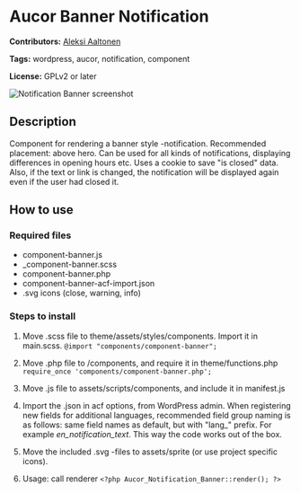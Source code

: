# Aucor Banner Notification

**Contributors:** [Aleksi Aaltonen](https://github.com/aleksi-aaltonen)

**Tags:** wordpress, aucor, notification, component

**License:** GPLv2 or later

![Notification Banner screenshot](https://bitbucket.org/aucor/aucor-code-library/raw/1bc03e82490121d67e32d2c86915ca0a8f36e7a3/wp-components/notification-banner/screenshot.png)

## Description

Component for rendering a banner style -notification. Recommended placement: above hero. Can be used for all kinds of notifications, displaying differences in opening hours etc. Uses a cookie to save "is closed" data. Also, if the text or link is changed, the notification will be displayed again even if the user had closed it.

## How to use

### Required files
* component-banner.js
* _component-banner.scss
* component-banner.php
* component-banner-acf-import.json
* .svg icons (close, warning, info)

### Steps to install
1. Move .scss file to theme/assets/styles/components. Import it in main.scss.
```@import "components/component-banner";```

1. Move .php file to /components, and require it in theme/functions.php
```require_once 'components/component-banner.php';```

1. Move .js file to assets/scripts/components, and include it in manifest.js

1. Import the .json in acf options, from WordPress admin. When registering new fields for additional languages, recommended field group naming is as follows: same field names as default, but with "lang_" prefix. For example _en_notification_text_. This way the code works out of the box.

1. Move the included .svg -files to assets/sprite (or use project specific icons).

1. Usage: call renderer
```<?php Aucor_Notification_Banner::render(); ?>```
